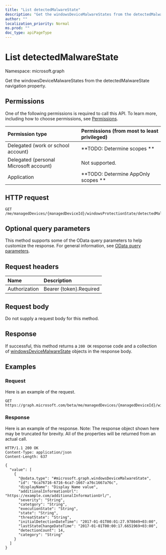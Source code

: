 ```yaml
---
title: "List detectedMalwareState"
description: "Get the windowsDeviceMalwareStates from the detectedMalwareState navigation property."
author: ""
localization_priority: Normal
ms.prod: ""
doc_type: apiPageType
---
```


# List detectedMalwareState

Namespace: microsoft.graph

Get the windowsDeviceMalwareStates from the detectedMalwareState navigation property.

## Permissions
One of the following permissions is required to call this API. To learn more, including how to choose permissions, see [Permissions](/concepts/permissions-reference.md).

|Permission type|Permissions (from most to least privileged)|
|:---|:---|
|Delegated (work or school account)|**TODO: Determine scopes **|
|Delegated (personal Microsoft account)|Not supported.|
|Application|**TODO: Determine AppOnly scopes **|

## HTTP request
<!-- {
  "blockType": "ignored"
}
-->
``` http
GET /me/managedDevices/{managedDeviceId}/windowsProtectionState/detectedMalwareState
```

## Optional query parameters
This method supports some of the OData query parameters to help customize the response. For general information, see [OData query parameters](/graph/query-parameters).

## Request headers
|Name|Description|
|:---|:---|
|Authorization|Bearer {token}.Required|

## Request body
Do not supply a request body for this method.

## Response
If successful, this method returns a `200 OK` response code and a collection of [windowsDeviceMalwareState](../resources/windowsdevicemalwarestate.md) objects in the response body.

## Examples

### Request
Here is an example of the request.
<!-- {
  "blockType": "request",
  "name": "get_windowsdevicemalwarestate"
}
-->
``` http
GET https://graph.microsoft.com/beta/me/managedDevices/{managedDeviceId}/windowsProtectionState/detectedMalwareState
```

### Response
Here is an example of the response. Note: The response object shown here may be truncated for brevity. All of the properties will be returned from an actual call.
<!-- {
  "blockType": "response",
  "truncated": true,
  "@odata.type": "collection(microsoft.graph.windowsdevicemalwarestate)"
}
-->
``` http
HTTP/1.1 200 OK
Content-Type: application/json
Content-Length: 637

{
  "value": [
    {
      "@odata.type": "#microsoft.graph.windowsDeviceMalwareState",
      "id": "6ca76716-6716-6ca7-1667-a76c1667a76c",
      "displayName": "Display Name value",
      "additionalInformationUrl": "https://example.com/additionalInformationUrl/",
      "severity": "String",
      "catetgory": "String",
      "executionState": "String",
      "state": "String",
      "threatState": "String",
      "initialDetectionDateTime": "2017-01-01T00:01:27.978049+03:00",
      "lastStateChangeDateTime": "2017-01-01T00:00:17.6651969+03:00",
      "detectionCount": 14,
      "category": "String"
    }
  ]
}
```

